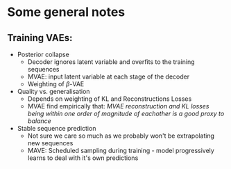# Some general notes

## Training VAEs:
- Posterior collapse
    - Decoder ignores latent variable and overfits to the training sequences
    - MVAE: input latent variable at each stage of the decoder
    - Weighting of $\beta$-VAE
- Quality vs. generalisation
    - Depends on weighting of KL and Reconstructions Losses
    - MVAE find empirically that: $\textit{MVAE reconstruction and KL losses being within one order of magnitude of eachother is a good proxy to balance}$
- Stable sequence prediction
    - Not sure we care so much as we probably won't be extrapolating new sequences
    - MAVE: Scheduled sampling during training - model progressively learns to deal with it's own predictions